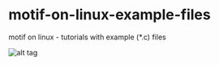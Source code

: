 # motif-on-linux-example-files
motif on linux - tutorials with example (*.c) files


![alt tag](https://raw.githubusercontent.com/spartrekus/motif-on-linux-example-files/master/super-mwm-in-action.png)


